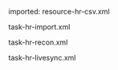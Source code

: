 imported:
  resource-hr-csv.xml

  task-hr-import.xml

  task-hr-recon.xml

  task-hr-livesync.xml
  